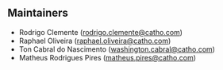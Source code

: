 ## Maintainers

- Rodrigo Clemente ([rodrigo.clemente@catho.com](mailto:rodrigo.clemente@catho.com?Subject=Candidate%20Home%20Page%20Issue))
- Raphael Oliveira ([raphael.oliveira@catho.com](mailto:raphael.oliveira@catho.com?Subject=Candidate%20Home%20Page%20Issue))
- Ton Cabral do Nascimento ([washington.cabral@catho.com](mailto:washington.cabral@catho.com?Subject=Candidate%20Home%20Page%20Issue))
- Matheus Rodrigues Pires ([matheus.pires@catho.com](mailto:matheus.pires@catho.com?Subject=Candidate%20Home%20Page%20Issue))
